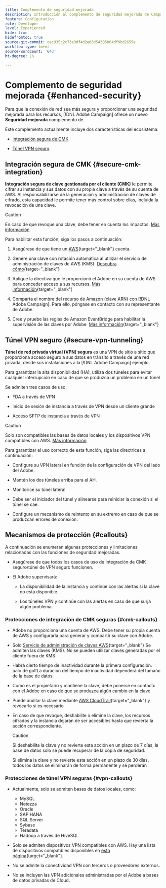 ```yaml
---
title: Complemento de seguridad mejorada
description: Introducción al complemento de seguridad mejorada de Campaign
feature: Configuration
role: Developer
level: Experienced
hide: true
hidefromtoc: true
source-git-commit: cec935c2c73e3df4d2e03d54305004df9bd2655e
workflow-type: tm+mt
source-wordcount: '643'
ht-degree: 1%

---
```



# Complemento de seguridad mejorada {#enhanced-security}

Para que la conexión de red sea más segura y proporcionar una seguridad mejorada para los recursos, [!DNL Adobe Campaign] ofrece un nuevo **Seguridad mejorada** complemento de.

Este complemento actualmente incluye dos características del ecosistema:

* [Integración segura de CMK](#secure-cmk-integration)

* [Túnel VPN seguro](#secure-vpn-tunneling)

## Integración segura de CMK {#secure-cmk-integration}

**Integración segura de clave gestionada por el cliente (CMK)** le permite cifrar su instancia y sus datos con su propia clave a través de su cuenta de AWS<!--instead of Adobe-owned keys-->. Al responsabilizarse de la generación y administración de claves de cifrado, esta capacidad le permite tener más control sobre ellas, incluida la revocación de una clave.

>[!CAUTION]
>
>En caso de que revoque una clave, debe tener en cuenta los impactos. [Más información](#cmk-callouts)

Para habilitar esta función, siga los pasos a continuación:

1. Asegúrese de que tiene un [AWS](https://aws.amazon.com/){target="_blank"} cuenta.

1. Genere una clave con rotación automática al utilizar el servicio de administración de claves de AWS (KMS). [Descubra cómo](https://docs.aws.amazon.com/kms/latest/developerguide/create-keys.html){target="_blank"}

1. Aplique la directiva que le proporcionó el Adobe en su cuenta de AWS para conceder acceso a sus recursos. [Más información](https://docs.aws.amazon.com/kms/latest/developerguide/key-policy-services.html){target="_blank"} <!--link TBC-->

1. Comparta el nombre del recurso de Amazon (clave ARN) con [!DNL Adobe Campaign]. Para ello, póngase en contacto con su representante de Adobe. <!--or Adobe transition manager?-->

1. Cree y pruebe las reglas de Amazon EventBridge para habilitar la supervisión de las claves por Adobe &#x200B; [Más información](https://docs.aws.amazon.com/eventbridge/latest/userguide/eb-rules.html){target="_blank"}

## Túnel VPN seguro {#secure-vpn-tunneling}

**Túnel de red privada virtual (VPN) segura** es una VPN de sitio a sitio que proporciona acceso seguro a sus datos en tránsito a través de una red privada, desde sus instalaciones a la [!DNL Adobe Campaign] ejemplo.

<!--As it connects two networks together, it is a site-to-site VPN.-->

Para garantizar la alta disponibilidad (HA), utiliza dos túneles para evitar cualquier interrupción en caso de que se produzca un problema en un túnel

Se admiten tres casos de uso:

* FDA a través de VPN<!--to access your on-premise database from the Campaign instance over VPN-->

* Inicio de sesión de instancia a través de VPN desde un cliente grande

* Acceso SFTP de instancia a través de VPN

>[!CAUTION]
>
>Solo son compatibles las bases de datos locales y los dispositivos VPN compatibles con AWS. [Más información](#vpn-callouts)

Para garantizar el uso correcto de esta función, siga las directrices a continuación:

* Configure su VPN lateral en función de la configuración de VPN del lado del Adobe.

* Mantén los dos túneles arriba para el AH.

* Monitorice su túnel lateral.

* Debe ser el iniciador del túnel y alinearse para reiniciar la conexión si el túnel se cae.

* Configure un mecanismo de reintento en su extremo en caso de que se produzcan errores de conexión.

## Mecanismos de protección {#callouts}

A continuación se enumeran algunas protecciones y limitaciones relacionadas con las funciones de seguridad mejoradas.

* Asegúrese de que todos los casos de uso de integración de CMK seguro/túnel de VPN seguro funcionen.

<!--* Adobe shall reach out to you or your technical team if any issue is found on your side.

* Currently, when using Enhanced security features, any communication with Adobe must be performed manually via email.-->

* El Adobe supervisará:

   * La disponibilidad de la instancia y continúe con las alertas si la clave no está disponible.

   * Los túneles VPN y continúe con las alertas en caso de que surja algún problema.

### Protecciones de integración de CMK seguras {#cmk-callouts}

* Adobe no proporciona una cuenta de AWS. Debe tener su propia cuenta de AWS y configurarla para generar y compartir su clave con Adobe.

* Solo [Servicio de administración de claves AWS](https://docs.aws.amazon.com/kms/latest/developerguide/overview.html){target="_blank"} Se admiten las claves (KMS). No se pueden utilizar claves generadas por el cliente fuera de KMS&#x200B;

* Habrá cierto tiempo de inactividad durante la primera configuración. palo de golfLa duración del tiempo de inactividad dependerá del tamaño de la base de datos.

* Como es el propietario y mantiene la clave, debe ponerse en contacto con el Adobe en caso de que se produzca algún cambio en la clave&#x200B;

* Puede auditar la clave mediante [AWS CloudTrail](https://docs.aws.amazon.com/awscloudtrail/latest/userguide/cloudtrail-user-guide.html){target="_blank"} y revocarlo si es necesario&#x200B;

* En caso de que revoque, deshabilite o elimine la clave, los recursos cifrados y la instancia dejarán de ser accesibles hasta que revierta la acción correspondiente.

  >[!CAUTION]
  >
  >Si deshabilita la clave y no revierte esta acción en un plazo de 7 días, la base de datos solo se puede recuperar de la copia de seguridad.
  >
  >Si elimina la clave y no revierte esta acción en un plazo de 30 días, todos los datos se eliminarán de forma permanente y se perderán&#x200B;

### Protecciones de túnel VPN seguras {#vpn-callouts}

* Actualmente, solo se admiten bases de datos locales, como<!--Richa to check the list with PM-->:

   * MySQL
   * Netezza 
   * Oracle 
   * SAP HANA 
   * SQL Server 
   * Sybase 
   * Teradata 
   * Hadoop a través de HiveSQL

* Solo se admiten dispositivos VPN compatibles con AWS. Hay una lista de dispositivos compatibles disponibles en [esta página](https://docs.aws.amazon.com/vpn/latest/s2svpn/your-cgw.html#example-configuration-files){target="_blank"}<!--check which list should be communicated-->.

* No se admite la conectividad VPN con terceros o proveedores externos.

* No se incluyen las VPN adicionales administradas por el Adobe a bases de datos privadas de Cloud.
